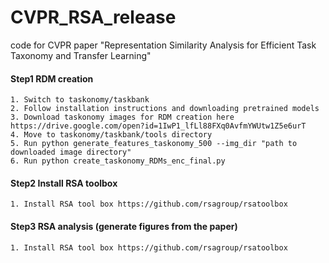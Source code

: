 # CVPR_RSA_release
code for CVPR paper "Representation Similarity Analysis for Efficient Task Taxonomy and Transfer Learning"
#### Step1 RDM creation
```
1. Switch to taskonomy/taskbank 
2. Follow installation instructions and downloading pretrained models
3. Download taskonomy images for RDM creation here 
https://drive.google.com/open?id=1IwP1_lfLl88FXq0AvfmYWUtw1Z5e6urT
4. Move to taskonomy/taskbank/tools directory
5. Run python generate_features_taskonomy_500 --img_dir "path to downloaded image directory"
6. Run python create_taskonomy_RDMs_enc_final.py
```

#### Step2 Install RSA toolbox
```
1. Install RSA tool box https://github.com/rsagroup/rsatoolbox
```

#### Step3 RSA analysis (generate figures from the paper)
```
1. Install RSA tool box https://github.com/rsagroup/rsatoolbox
```
